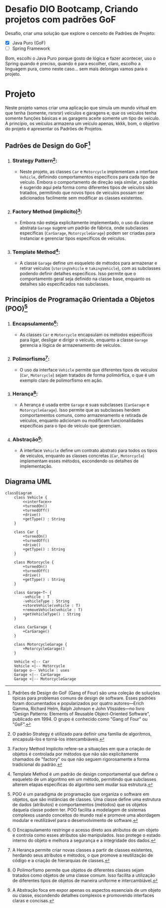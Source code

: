 # Desafio DIO Bootcamp, Criando projetos com padrões GoF
Desafio, criar uma solução que explore o cenceito de Padrões de Projeto:

- [X] Java Puro (GoF)
- [ ] Spring Framework

Bom, escolhi o Java Puro porque gosto de lógica e fazer acontecer, uso o Spring quando é preciso, quando é para escolher, claro, escolho a linguagem pura, como neste caso... sem mais delongas vamos para o projeto.

# Projeto

Neste projeto vamos criar uma aplicação que simula um mundo virtual em que tenha (somente, rsrsrsr) veículos e garagens e, que os veículos tenha somente funções básicas e as garagens aceite somente um tipo de veículo. A princípio, os veículos armazena um veículo apenas, kkkk, bom, o objetivo do projeto é apresentar os Padrões de Projetos.

## Padrões de Design do GoF[^1]

1. ### Strategy Pattern[^2]:
   + Neste projeto, as classes `Car` e `Motorcycle` implementam a interface `Vehicle`, definindo comportamentos específicos para cada tipo de veículo. Embora o comportamento de direção seja similar, o padrão é sugerido aqui pela forma como diferentes tipos de veículos são tratados, permitindo que novos tipos de veículos possam ser adicionados facilmente sem modificar as classes existentes.

2. ### Factory Method (implícito)[^3]:
   + Embora não esteja explicitamente implementado, o uso da classe abstrata `Garage` sugere um padrão de fábrica, onde subclasses específicas (`CarGarage`, `MotorcycleGarage`) podem ser criadas para instanciar e gerenciar tipos específicos de veículos.

3. ### Template Method[^4]:
   + A classe `Garage` define um esqueleto de métodos para armazenar e retirar veículos (`storingVehicle` e `takingVehicle`), com as subclasses podendo definir detalhes específicos. Isso permite que o comportamento geral seja definido na classe base, enquanto os detalhes são especificados nas subclasses.

##  Princípios de Programação Orientada a Objetos (POO)[^5]

1. ### Encapsulamento[^6]:
   + As classes `Car` e `Motorcycle` encapsulam os métodos específicos para ligar, desligar e dirigir o veículo, enquanto a classe `Garage` gerencia a lógica de armazenamento de veículos.

2. ### Polimorfismo[^7]:
   + O uso da interface `Vehicle` permite que diferentes tipos de veículos (`Car`, `Motorcycle`) sejam tratados de forma polimórfica, o que é um exemplo claro de polimorfismo em ação.

3. ### Herança[^8]:
   + A herança é usada entre `Garage` e suas subclasses (`CarGarage` e `MotorcycleGarage`). Isso permite que as subclasses herdem comportamentos comuns, como armazenamento e retirada de veículos, enquanto adicionam ou modificam funcionalidades específicas para o tipo de veículo que gerenciam.

4. ### Abstração[^9]:
   + A interface `Vehicle` define um contrato abstrato para todos os tipos de veículos, enquanto as classes concretas (`Car`, `Motorcycle`) implementam esses métodos, escondendo os detalhes de implementação.

## Diagrama UML

```mermaid
classDiagram
    class Vehicle {
        <<interface>>
        +turnedOn()
        +turnedOff()
        +drive()
        +getType() : String
    }

    class Car {
        +turnedOn()
        +turnedOff()
        +drive()
        +getType() : String
    }

    class Motorcycle {
        +turnedOn()
        +turnedOff()
        +drive()
        +getType() : String
    }

    class Garage~T~ {
        -vehicle : T
        -vehicleType : String
        +storeVehicle(vehicle : T)
        +removeVehicle(vehicle : T)
        +getVehicleType() : String
    }

    class CarGarage {
        +CarGarage()
    }

    class MotorcycleGarage {
        +MotorcycleGarage()
    }

    Vehicle <|-- Car
    Vehicle <|-- Motorcycle
    Garage o-- Vehicle : uses
    Garage <|-- CarGarage
    Garage <|-- MotorcycleGarage
```
[^1]: Padrões de Design do GoF (Gang of Four) são uma coleção de soluções típicas para problemas comuns de design de software. Esses padrões foram documentados e popularizados por quatro autores—Erich Gamma, Richard Helm, Ralph Johnson e John Vlissides—no livro "Design Patterns: Elements of Reusable Object-Oriented Software", publicado em 1994. O grupo é conhecido como "Gang of Four" ou "GoF".
[^2]: O padrão Strategy é utilizado para definir uma família de algoritmos, encapsulá-los e torná-los intercambiáveis.
[^3]: Factory Method Implícito refere-se a situações em que a criação de objetos é controlada por métodos que não são explicitamente chamados de "factory" ou que não seguem rigorosamente a forma tradicional do padrão.
[^4]: Template Method é um padrão de design comportamental que define o esqueleto de um algoritmo em um método, permitindo que subclasses alterem etapas específicas do algoritmo sem mudar sua estrutura.
[^5]: POO é um paradigma de programação que organiza o software em objetos, que são instâncias de classes. Uma classe define uma estrutura de dados (atributos) e comportamentos (métodos) que os objetos daquela classe podem ter. POO facilita a modelagem de sistemas complexos usando conceitos do mundo real e promove uma abordagem modular e reutilizável para o desenvolvimento de software.
[^6]: O Encapsulamento restringe o acesso direto aos atributos de um objeto e controla como esses atributos são manipulados. Isso protege o estado interno do objeto e melhora a segurança e a integridade dos dados.
[^7]: A Herança permite criar novas classes a partir de classes existentes, herdando seus atributos e métodos, o que promove a reutilização de código e a criação de hierarquias de classes.
[^8]: O Polimorfismo permite que objetos de diferentes classes sejam tratados como objetos de uma classe comum. Isso facilita a utilização de diferentes tipos de objetos de maneira uniforme e intercambiável.
[^9]: A Abstração foca em expor apenas os aspectos essenciais de um objeto ou classe, escondendo detalhes complexos e promovendo interfaces claras e concisas.
